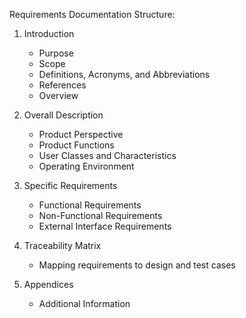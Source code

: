 Requirements Documentation Structure:

1. Introduction
   - Purpose
   - Scope
   - Definitions, Acronyms, and Abbreviations
   - References
   - Overview

2. Overall Description
   - Product Perspective
   - Product Functions
   - User Classes and Characteristics
   - Operating Environment

3. Specific Requirements
   - Functional Requirements
   - Non-Functional Requirements
   - External Interface Requirements

4. Traceability Matrix
   - Mapping requirements to design and test cases

5. Appendices
   - Additional Information

